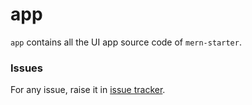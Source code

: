 # app

`app` contains all the UI app source code of `mern-starter`.

### Issues

For any issue, raise it in [issue tracker](https://github01.hclpnp.com/hclsw-tango/mern-starter/issues).
